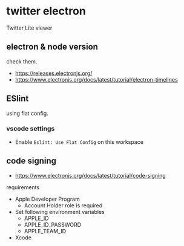 twitter electron
====

Twitter Lite viewer

## electron & node version

check them.

- https://releases.electronjs.org/
- https://www.electronjs.org/docs/latest/tutorial/electron-timelines

## ESlint

using flat config.

### vscode settings

- Enable `Eslint: Use Flat Config` on this workspace


## code signing

- https://www.electronjs.org/docs/latest/tutorial/code-signing

requirements

-  Apple Developer Program
   - Account Holder role is required
-  Set following environment variables
   - APPLE_ID
   - APPLE_ID_PASSWORD
   - APPLE_TEAM_ID
-  Xcode


